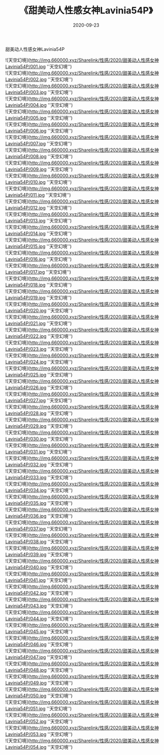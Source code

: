 ﻿---
layout: post
title:  《甜美动人性感女神Lavinia54P》
date:   2020-09-23
img: http://img.660000.xyz/Sharelink/性感/2020/甜美动人性感女神Lavinia54P/000.jpg
categories: [美女, 性感, 泳衣]
---

甜美动人性感女神Lavinia54P



![天空幻境](http://img.660000.xyz/Sharelink/性感/2020/甜美动人性感女神Lavinia54P/001.jpg ''天空幻境'') <br>
![天空幻境](http://img.660000.xyz/Sharelink/性感/2020/甜美动人性感女神Lavinia54P/002.jpg ''天空幻境'') <br>
![天空幻境](http://img.660000.xyz/Sharelink/性感/2020/甜美动人性感女神Lavinia54P/003.jpg ''天空幻境'') <br>
![天空幻境](http://img.660000.xyz/Sharelink/性感/2020/甜美动人性感女神Lavinia54P/004.jpg ''天空幻境'') <br>
![天空幻境](http://img.660000.xyz/Sharelink/性感/2020/甜美动人性感女神Lavinia54P/005.jpg ''天空幻境'') <br>
![天空幻境](http://img.660000.xyz/Sharelink/性感/2020/甜美动人性感女神Lavinia54P/006.jpg ''天空幻境'') <br>
![天空幻境](http://img.660000.xyz/Sharelink/性感/2020/甜美动人性感女神Lavinia54P/007.jpg ''天空幻境'') <br>
![天空幻境](http://img.660000.xyz/Sharelink/性感/2020/甜美动人性感女神Lavinia54P/008.jpg ''天空幻境'') <br>
![天空幻境](http://img.660000.xyz/Sharelink/性感/2020/甜美动人性感女神Lavinia54P/009.jpg ''天空幻境'') <br>
![天空幻境](http://img.660000.xyz/Sharelink/性感/2020/甜美动人性感女神Lavinia54P/010.jpg ''天空幻境'') <br>
![天空幻境](http://img.660000.xyz/Sharelink/性感/2020/甜美动人性感女神Lavinia54P/011.jpg ''天空幻境'') <br>
![天空幻境](http://img.660000.xyz/Sharelink/性感/2020/甜美动人性感女神Lavinia54P/012.jpg ''天空幻境'') <br>
![天空幻境](http://img.660000.xyz/Sharelink/性感/2020/甜美动人性感女神Lavinia54P/013.jpg ''天空幻境'') <br>
![天空幻境](http://img.660000.xyz/Sharelink/性感/2020/甜美动人性感女神Lavinia54P/014.jpg ''天空幻境'') <br>
![天空幻境](http://img.660000.xyz/Sharelink/性感/2020/甜美动人性感女神Lavinia54P/015.jpg ''天空幻境'') <br>
![天空幻境](http://img.660000.xyz/Sharelink/性感/2020/甜美动人性感女神Lavinia54P/016.jpg ''天空幻境'') <br>
![天空幻境](http://img.660000.xyz/Sharelink/性感/2020/甜美动人性感女神Lavinia54P/017.jpg ''天空幻境'') <br>
![天空幻境](http://img.660000.xyz/Sharelink/性感/2020/甜美动人性感女神Lavinia54P/018.jpg ''天空幻境'') <br>
![天空幻境](http://img.660000.xyz/Sharelink/性感/2020/甜美动人性感女神Lavinia54P/019.jpg ''天空幻境'') <br>
![天空幻境](http://img.660000.xyz/Sharelink/性感/2020/甜美动人性感女神Lavinia54P/020.jpg ''天空幻境'') <br>
![天空幻境](http://img.660000.xyz/Sharelink/性感/2020/甜美动人性感女神Lavinia54P/021.jpg ''天空幻境'') <br>
![天空幻境](http://img.660000.xyz/Sharelink/性感/2020/甜美动人性感女神Lavinia54P/022.jpg ''天空幻境'') <br>
![天空幻境](http://img.660000.xyz/Sharelink/性感/2020/甜美动人性感女神Lavinia54P/023.jpg ''天空幻境'') <br>
![天空幻境](http://img.660000.xyz/Sharelink/性感/2020/甜美动人性感女神Lavinia54P/024.jpg ''天空幻境'') <br>
![天空幻境](http://img.660000.xyz/Sharelink/性感/2020/甜美动人性感女神Lavinia54P/025.jpg ''天空幻境'') <br>
![天空幻境](http://img.660000.xyz/Sharelink/性感/2020/甜美动人性感女神Lavinia54P/026.jpg ''天空幻境'') <br>
![天空幻境](http://img.660000.xyz/Sharelink/性感/2020/甜美动人性感女神Lavinia54P/027.jpg ''天空幻境'') <br>
![天空幻境](http://img.660000.xyz/Sharelink/性感/2020/甜美动人性感女神Lavinia54P/028.jpg ''天空幻境'') <br>
![天空幻境](http://img.660000.xyz/Sharelink/性感/2020/甜美动人性感女神Lavinia54P/029.jpg ''天空幻境'') <br>
![天空幻境](http://img.660000.xyz/Sharelink/性感/2020/甜美动人性感女神Lavinia54P/030.jpg ''天空幻境'') <br>
![天空幻境](http://img.660000.xyz/Sharelink/性感/2020/甜美动人性感女神Lavinia54P/031.jpg ''天空幻境'') <br>
![天空幻境](http://img.660000.xyz/Sharelink/性感/2020/甜美动人性感女神Lavinia54P/032.jpg ''天空幻境'') <br>
![天空幻境](http://img.660000.xyz/Sharelink/性感/2020/甜美动人性感女神Lavinia54P/033.jpg ''天空幻境'') <br>
![天空幻境](http://img.660000.xyz/Sharelink/性感/2020/甜美动人性感女神Lavinia54P/034.jpg ''天空幻境'') <br>
![天空幻境](http://img.660000.xyz/Sharelink/性感/2020/甜美动人性感女神Lavinia54P/035.jpg ''天空幻境'') <br>
![天空幻境](http://img.660000.xyz/Sharelink/性感/2020/甜美动人性感女神Lavinia54P/036.jpg ''天空幻境'') <br>
![天空幻境](http://img.660000.xyz/Sharelink/性感/2020/甜美动人性感女神Lavinia54P/037.jpg ''天空幻境'') <br>
![天空幻境](http://img.660000.xyz/Sharelink/性感/2020/甜美动人性感女神Lavinia54P/038.jpg ''天空幻境'') <br>
![天空幻境](http://img.660000.xyz/Sharelink/性感/2020/甜美动人性感女神Lavinia54P/039.jpg ''天空幻境'') <br>
![天空幻境](http://img.660000.xyz/Sharelink/性感/2020/甜美动人性感女神Lavinia54P/040.jpg ''天空幻境'') <br>
![天空幻境](http://img.660000.xyz/Sharelink/性感/2020/甜美动人性感女神Lavinia54P/041.jpg ''天空幻境'') <br>
![天空幻境](http://img.660000.xyz/Sharelink/性感/2020/甜美动人性感女神Lavinia54P/042.jpg ''天空幻境'') <br>
![天空幻境](http://img.660000.xyz/Sharelink/性感/2020/甜美动人性感女神Lavinia54P/043.jpg ''天空幻境'') <br>
![天空幻境](http://img.660000.xyz/Sharelink/性感/2020/甜美动人性感女神Lavinia54P/044.jpg ''天空幻境'') <br>
![天空幻境](http://img.660000.xyz/Sharelink/性感/2020/甜美动人性感女神Lavinia54P/045.jpg ''天空幻境'') <br>
![天空幻境](http://img.660000.xyz/Sharelink/性感/2020/甜美动人性感女神Lavinia54P/046.jpg ''天空幻境'') <br>
![天空幻境](http://img.660000.xyz/Sharelink/性感/2020/甜美动人性感女神Lavinia54P/047.jpg ''天空幻境'') <br>
![天空幻境](http://img.660000.xyz/Sharelink/性感/2020/甜美动人性感女神Lavinia54P/048.jpg ''天空幻境'') <br>
![天空幻境](http://img.660000.xyz/Sharelink/性感/2020/甜美动人性感女神Lavinia54P/049.jpg ''天空幻境'') <br>
![天空幻境](http://img.660000.xyz/Sharelink/性感/2020/甜美动人性感女神Lavinia54P/050.jpg ''天空幻境'') <br>
![天空幻境](http://img.660000.xyz/Sharelink/性感/2020/甜美动人性感女神Lavinia54P/051.jpg ''天空幻境'') <br>
![天空幻境](http://img.660000.xyz/Sharelink/性感/2020/甜美动人性感女神Lavinia54P/052.jpg ''天空幻境'') <br>
![天空幻境](http://img.660000.xyz/Sharelink/性感/2020/甜美动人性感女神Lavinia54P/053.jpg ''天空幻境'') <br>
![天空幻境](http://img.660000.xyz/Sharelink/性感/2020/甜美动人性感女神Lavinia54P/054.jpg ''天空幻境'') <br>